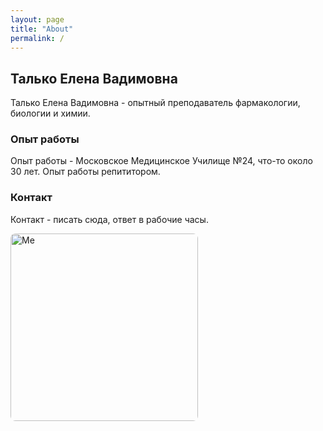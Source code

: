 ```yaml
---
layout: page
title: "About"
permalink: /
---
```


## Талько Елена Вадимовна

Талько Елена Вадимовна - опытный преподаватель фармакологии, биологии и химии.

### Опыт работы
Опыт работы - Московское Медицинское Училище №24, что-то около 30 лет. Опыт работы репититором.

### Контакт
Контакт - писать сюда, ответ в рабочие часы.


<img src="{{ '/assets/img/photo_from_beograd.jpg' | relative_url }}" alt="Me" width="300" style="border-radius:8px;">

